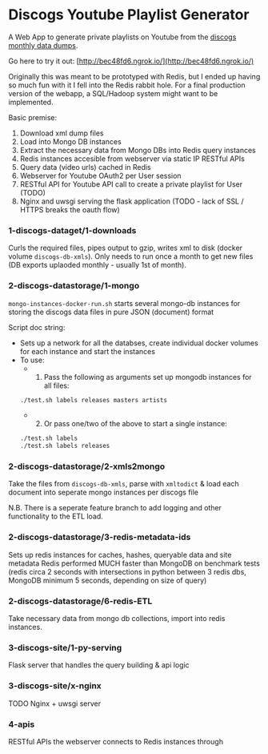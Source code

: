 # Discogs Youtube Playlist Generator

A Web App to generate private playlists on Youtube from the [discogs monthly data dumps](http://data.discogs.com/).

Go here to try it out: [http://bec48fd6.ngrok.io/](http://bec48fd6.ngrok.io/)

Originally this was meant to be prototyped with Redis, but I ended up having so much fun with it I fell into the Redis rabbit hole. For a final production version of the webapp, a SQL/Hadoop system might want to be implemented.

Basic premise:

1. Download xml dump files
2. Load into Mongo DB instances
3. Extract the necessary data from Mongo DBs into Redis query instances
4. Redis instances accesible from webserver via static IP RESTful APIs
5. Query data (video urls) cached in Redis
6. Webserver for Youtube OAuth2 per User session
7. RESTful API for Youtube API call to create a private playlist for User (TODO)
8. Nginx and uwsgi serving the flask application (TODO - lack of SSL / HTTPS breaks the oauth flow)


### 1-discogs-dataget/1-downloads
Curls the required files, pipes output to gzip, writes xml to disk (docker volume `discogs-db-xmls`). Only needs to run once a month to get new files (DB exports uplaoded monthly - usually 1st of month).

### 2-discogs-datastorage/1-mongo
`mongo-instances-docker-run.sh` starts several mongo-db instances for storing the discogs data files in pure JSON (document) format

Script doc string:
- Sets up a network for all the databses, create individual docker volumes for each instance and start the instances
- To use:
  - 1. Pass the following as arguments set up mongodb instances for all files:
  ```bash
  ./test.sh labels releases masters artists
  ```
  - 2. Or pass one/two of the above to start a single instance:
  ```bash
  ./test.sh labels
  ./test.sh labels releases
  ```
  
### 2-discogs-datastorage/2-xmls2mongo
Take the files from `discogs-db-xmls`, parse with `xmltodict` & load each document into seperate mongo instances per discogs file

N.B. There is a seperate feature branch to add logging and other functionality to the ETL load.

### 2-discogs-datastorage/3-redis-metadata-ids
Sets up redis instances for caches, hashes, queryable data and site metadata
Redis performed MUCH faster than MongoDB on benchmark tests (redis circa 2 seconds with intersections in python between 3 redis dbs, MongoDB minimum 5 seconds, depending on size of query)

### 2-discogs-datastorage/6-redis-ETL
Take necessary data from mongo db collections, import into redis instances.

### 3-discogs-site/1-py-serving
Flask server that handles the query building & api logic

### 3-discogs-site/x-nginx
TODO Nginx + uwsgi server

### 4-apis
RESTful APIs the webserver connects to Redis instances through